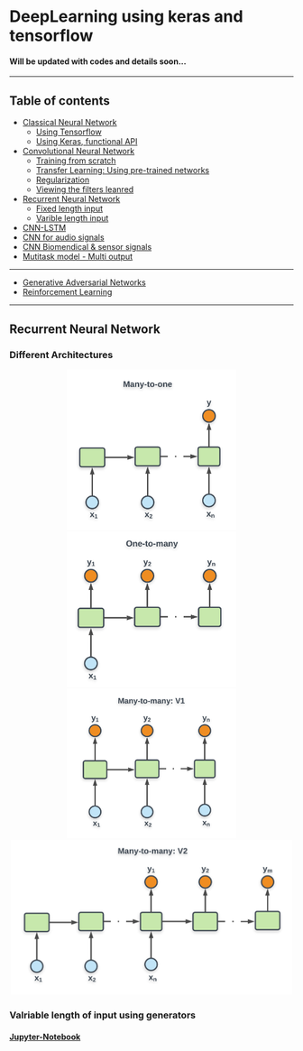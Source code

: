 # DeepLearning using keras and tensorflow
#### Will be updated with codes and details soon...

-----
## Table of contents
- [Classical Neural Network](#)
    - [Using Tensorflow](#)
    - [Using Keras, functional API](#)
- [Convolutional Neural Network](#)
    - [Training from scratch](#)
    - [Transfer Learning: Using pre-trained networks](#)
    - [Regularization](#)
    - [Viewing the filters leanred](#)
- [Recurrent Neural Network](#)
    - [Fixed length input](#)
    - [Varible length input](https://github.com/Nikeshbajaj/DeepLearning_TensorflowKeras/blob/master/README.md#valriable-length-of-input-using-generators)
- [CNN-LSTM](#)
- [CNN for audio signals](#)
- [CNN Biomendical & sensor signals](#)
- [Mutitask model - Multi output](#)
---
- [Generative Adversarial Networks](#)
- [Reinforcement Learning](#)
-----



## Recurrent Neural Network
### Different Architectures
<p align="center">
<img src="https://raw.githubusercontent.com/Nikeshbajaj/DeepLearning_TensorflowKeras/master/img/RNN_many2one.png" width="300"/>
<img src="https://raw.githubusercontent.com/Nikeshbajaj/DeepLearning_TensorflowKeras/master/img/RNN_one2many.png" width="300"/>

<img src="https://raw.githubusercontent.com/Nikeshbajaj/DeepLearning_TensorflowKeras/master/img/RNN_many2manyV1.png" width="300"/>

<img src="https://raw.githubusercontent.com/Nikeshbajaj/DeepLearning_TensorflowKeras/master/img/RNN_many2manyV2.png" width="500"/>
</p>

###  Valriable length of input using generators
#### [Jupyter-Notebook](https://github.com/Nikeshbajaj/DeepLearning_TensorflowKeras/blob/master/RNN_Different_Architectures.ipynb/)
